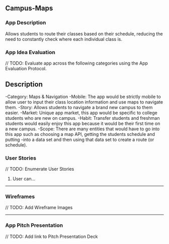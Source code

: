 ## Campus-Maps

### App Description
Allows students to route their classes based on their schedule, reducing the need to constantly check where each individual class is.

### App Idea Evaluation
// TODO: Evaluate app across the following categories using the App Evaluation Protocol.

## Description 
-Category: Maps & Navigation
-Mobile: The app would be strictly mobile to allow user to input their class location information and use maps to navigate them.
-Story: Allows students to navigate a brand new campus to them easier.
-Market: Unique app market, this app would be specific to college students who are new on campus.
-Habit: Transfer students and freshman students would easily enjoy this app because it would be their first time on a new campus.
-Scope: There are many entities that would have to go into this app such as choosing a map API, getting the students schedule and putting -into a data set and then using that data set to create a route (or schedule).

### User Stories
// TODO: Enumerate User Stories
1. User can...

---

### Wireframes
// TODO: Add Wireframe Images

---

### App Pitch Presentation
// TODO: Add link to Pitch Presentation Deck
